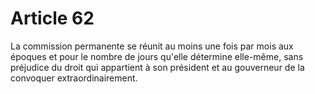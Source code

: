 # Article 62

La commission permanente se réunit au moins une fois par mois aux époques et pour le nombre de jours qu'elle détermine elle-même, sans préjudice du droit qui appartient à son président et au gouverneur de la convoquer extraordinairement.
